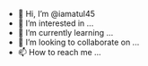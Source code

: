 - 👋 Hi, I’m @iamatul45
- 👀 I’m interested in ...
- 🌱 I’m currently learning ...
- 💞️ I’m looking to collaborate on ...
- 📫 How to reach me ...

<!---
iamatul45/iamatul45 is a ✨ special ✨ repository because its `README.md` (this file) appears on your GitHub profile.
You can click the Preview link to take a look at your changes.
--->
